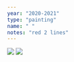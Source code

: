 ```yaml
---
year: "2020-2021"
type: "painting"
name: " "
notes: "red 2 lines"
---
```


![](Paintings_Drawings2020-2021/DSCF3616.JPG)
![](Paintings_Drawings2020-2021/DSCF3617.JPG)
